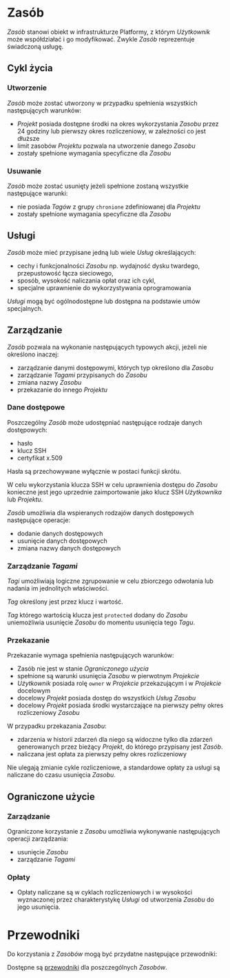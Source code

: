 # Zasób

*Zasób* stanowi obiekt w infrastrukturze Platformy, z którym *Użytkownik* może współdziałać i go modyfikować. Zwykle *Zasób* reprezentuje świadczoną usługę.

## Cykl życia

### Utworzenie

*Zasób* może zostać utworzony w przypadku spełnienia wszystkich następujących warunków:

 * *Projekt* posiada dostępne środki na okres wykorzystania *Zasobu* przez 24 godziny lub pierwszy okres rozliczeniowy, w zależności co jest dłuższe
 * limit zasobów *Projektu* pozwala na utworzenie danego *Zasobu*
 * zostały spełnione wymagania specyficzne dla *Zasobu*

### Usuwanie

*Zasób* może zostać usunięty jeżeli spełnione zostaną wszystkie następujące warunki:

 * nie posiada *Tagów* z grupy `chronione` zdefiniowanej dla *Projektu*
 * zostały spełnione wymagania specyficzne dla *Zasobu*

## Usługi

*Zasób* może mieć przypisane jedną lub wiele *Usług* określających:

 * cechy i funkcjonalności *Zasobu* np. wydajność dysku twardego, przepustowość łącza sieciowego,
 * sposób, wysokość naliczania opłat oraz ich cykl,
 * specjalne uprawnienie do wykorzystywania oprogramowania

*Usługi* mogą być ogólnodostępne lub dostępna na podstawie umów specjalnych.

## Zarządzanie

*Zasób* pozwala na wykonanie następujących typowych akcji, jeżeli nie określono inaczej:

* zarządzanie danymi dostępowymi, których typ określono dla *Zasobu*
* zarządzanie *Tagami* przypisanych do *Zasobu*
* zmiana nazwy *Zasobu*
* przekazanie do innego *Projektu*

### Dane dostępowe

Poszczególny *Zasób* może udostępniać następujące rodzaje danych dostępowych:

* hasło
* klucz SSH
* certyfikat x.509

Hasła są przechowywane wyłącznie w postaci funkcji skrótu.

W celu wykorzystania klucza SSH w celu uprawnienia dostępu do *Zasobu* konieczne jest jego uprzednie zaimportowanie jako klucz SSH *Użytkownika* lub *Projektu*.

*Zasób* umożliwia dla wspieranych rodzajów danych dostępowych następujące operacje:

* dodanie danych dostępowych
* usunięcie danych dostępowych
* zmiana nazwy danych dostępowych

### Zarządzanie *Tagami*

*Tagi* umożliwiają logiczne zgrupowanie w celu zbiorczego odwołania lub nadania im jednolitych właściwości.

*Tag* określony jest przez klucz i wartość.

*Tag* którego wartością klucza jest `protected` dodany do *Zasobu* uniemożliwia usunięcie *Zasobu* do momentu usunięcia tego *Tagu*.

### Przekazanie

Przekazanie wymaga spełnienia następujących warunków:

* Zasób nie jest w stanie *Ograniczonego użycia*
* spełnione są warunki usunięcia *Zasobu* w pierwotnym *Projekcie*
* *Użytkownik* posiada rolę ```owner``` w *Projekcie* przekazującym i w *Projekcie* docelowym
* docelowy *Projekt* posiada dostęp do wszystkich *Usług* *Zasobu*
* docelowy *Projekt* posiada środki wystarczające na pierwszy pełny okres rozliczeniowy *Zasobu*

W przypadku przekazania *Zasobu*:

* zdarzenia w historii zdarzeń dla niego są widoczne tylko dla zdarzeń generowanych przez bieżący *Projekt*, do którego przypisany jest *Zasób*.
* naliczana jest opłata za pierwszy pełny okres rozliczeniowy

Nie ulegają zmianie cykle rozliczeniowe, a standardowe opłaty za usługi są naliczane do czasu usunięcia *Zasobu*.

## Ograniczone użycie

### Zarządzanie

Ograniczone korzystanie z *Zasobu* umożliwia wykonywanie następujących operacji zarządzania:

* usunięcie *Zasobu*
* zarządzanie *Tagami*

### Opłaty

* Opłaty naliczane są w cyklach rozliczeniowych i w wysokości wyznaczonej przez charakterystykę *Usługi* od utworzenia *Zasobu* do jego usunięcia.

# Przewodniki

Do korzystania z *Zasobów* mogą być przydatne następujące przewodniki:

<PageList path_re="guide/resource/"/>

Dostępne są [przewodniki](/guide/) dla poszczególnych *Zasobów*.
